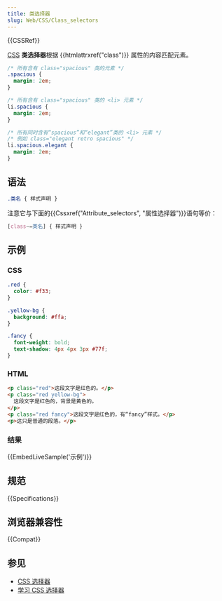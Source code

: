 ```yaml
---
title: 类选择器
slug: Web/CSS/Class_selectors
---
```


{{CSSRef}}

[CSS](/zh-CN/docs/Web/CSS) **类选择器**根据 {{htmlattrxref("class")}} 属性的内容匹配元素。

```css
/* 所有含有 class="spacious" 类的元素 */
.spacious {
  margin: 2em;
}

/* 所有含有 class="spacious" 类的 <li> 元素 */
li.spacious {
  margin: 2em;
}

/* 所有同时含有“spacious”和“elegant”类的 <li> 元素 */
/* 例如 class="elegant retro spacious" */
li.spacious.elegant {
  margin: 2em;
}
```

## 语法

```css
.类名 { 样式声明 }
```

注意它与下面的{{Cssxref("Attribute_selectors", "属性选择器")}}语句等价：

```css
[class~=类名] { 样式声明 }
```

## 示例

### CSS

```css
.red {
  color: #f33;
}

.yellow-bg {
  background: #ffa;
}

.fancy {
  font-weight: bold;
  text-shadow: 4px 4px 3px #77f;
}
```

### HTML

```html
<p class="red">这段文字是红色的。</p>
<p class="red yellow-bg">
  这段文字是红色的，背景是黄色的。
</p>
<p class="red fancy">这段文字是红色的，有“fancy”样式。</p>
<p>这只是普通的段落。</p>
```

### 结果

{{EmbedLiveSample('示例')}}

## 规范

{{Specifications}}

## 浏览器兼容性

{{Compat}}

## 参见

- [CSS 选择器](/zh-CN/docs/Web/CSS/CSS_Selectors)
- [学习 CSS 选择器](/zh-CN/docs/Learn/CSS/Building_blocks/Selectors)
